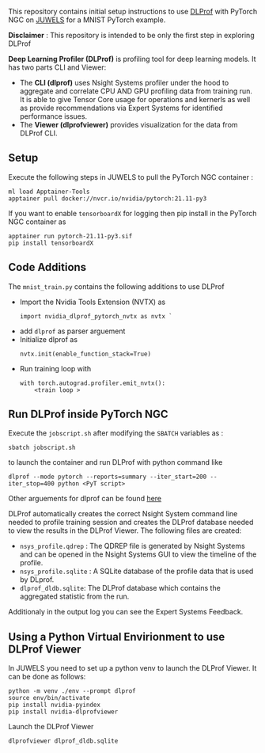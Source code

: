 This repository contains initial setup instructions to use [DLProf](https://docs.nvidia.com/deeplearning/frameworks/dlprof-user-guide/) with PyTorch NGC on [JUWELS](https://apps.fz-juelich.de/jsc/hps/juwels/configuration.html) for a MNIST PyTorch example. 

**Disclaimer** : This repository is intended to be only the first step in exploring DLProf

**Deep Learning Profiler (DLProf)** is profiling tool for deep learning models. It has two parts CLI and Viewer:
- The **CLI (dlprof)** uses Nsight Systems profiler under the hood to aggregate and correlate CPU AND GPU profiling data from training run. It is able to give Tensor Core usage for operations and kernerls as well as provide recommendations via Expert Systems for identified performance issues.
- The **Viewer (dlprofviewer)** provides visualization for the data from DLProf CLI.

## Setup 

Execute the following steps in JUWELS to pull the PyTorch NGC container :
```
ml load Apptainer-Tools
apptainer pull docker://nvcr.io/nvidia/pytorch:21.11-py3
```

If you want to enable `tensorboardX` for logging then pip install in the PyTorch NGC container as
```
apptainer run pytorch-21.11-py3.sif
pip install tensorboardX

```


## Code Additions 

The `mnist_train.py` contains the following additions to use DLProf

- Import the Nvidia Tools Extension (NVTX) as 
    ```
    import nvidia_dlprof_pytorch_nvtx as nvtx `
    ```
- add `dlprof` as parser arguement
- Initialize dlprof as 
    ```
    nvtx.init(enable_function_stack=True)      
    ```
- Run training loop with 
    ```
    with torch.autograd.profiler.emit_nvtx():
        <train loop >
    ```


## Run DLProf inside PyTorch NGC

Execute the `jobscript.sh` after modifying the `SBATCH` variables as :

```
sbatch jobscript.sh
```
to launch the container and run DLProf with python command like 

` dlprof --mode pytorch --reports=summary --iter_start=200 --iter_stop=400 python <PyT script> ` 

Other arguements for dlprof can be found [here](https://docs.nvidia.com/deeplearning/frameworks/dlprof-user-guide/index.html#command-line-ags)

DLProf automatically creates the correct Nsight System command line needed to profile training session and creates the DLProf database needed to view the results in the DLProf Viewer. 
The following files are created:
- `nsys_profile.qdrep` : The QDREP file is generated by Nsight Systems and can be opened in the Nsight Systems GUI to view the timeline of the profile.
- `nsys_profile.sqlite` : A SQLite database of the profile data that is used by DLprof.
- `dlprof_dldb.sqlite`: The DLProf database which contains the aggregated statistic from the run.

Additionaly in the output log you can see the Expert Systems Feedback.


## Using a Python Virtual Envirionment to use DLProf Viewer

In JUWELS you need to set up a python venv to launch the DLProf Viewer. It can be done as follows:

```
python -m venv ./env --prompt dlprof
source env/bin/activate
pip install nvidia-pyindex
pip install nvidia-dlprofviewer

```
Launch the DLProf Viewer

```
dlprofviewer dlprof_dldb.sqlite 

```

